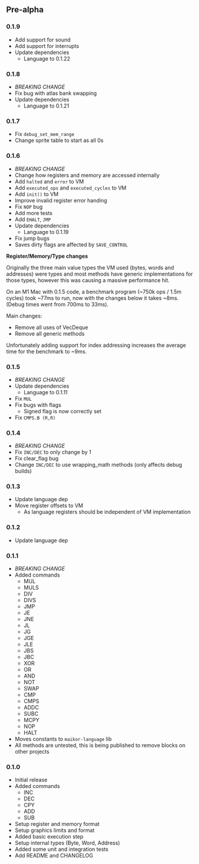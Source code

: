 ## Pre-alpha

### 0.1.9
- Add support for sound
- Add support for interrupts
- Update dependencies
  - Language to 0.1.22

### 0.1.8
- *BREAKING CHANGE*
- Fix bug with atlas bank swapping
- Update dependencies
  - Language to 0.1.21

### 0.1.7
- Fix `debug_set_mem_range`
- Change sprite table to start as all 0s

### 0.1.6

- *BREAKING CHANGE*
- Change how registers and memory are accessed internally
- Add `halted` and `error` to VM
- Add `executed_ops` and `executed_cycles` to VM
- Add `init()` to VM
- Improve invalid register error handing
- Fix `NOP` bug
- Add more tests
- Add `EHALT`, `JMP`
- Update dependencies
  - Language to 0.1.19
- Fix jump bugs  
- Saves dirty flags are affected by `SAVE_CONTROL`

**Register/Memory/Type changes**

Originally the three main value types the VM used (bytes, words and addresses) were types and most methods have generic implementations for those types, however this was causing a massive performance hit.

On an M1 Mac with 0.1.5 code, a benchmark program (~750k ops / 1.5m cycles) took ~77ms to run, now with the changes below it takes ~8ms. (Debug times went from 700ms to 33ms).

Main changes:
 - Remove all uses of VecDeque
 - Remove all generic methods

Unfortunately adding support for index addressing increases the average time for the benchmark to ~9ms.

### 0.1.5

- *BREAKING CHANGE*
- Update dependencies
  - Language to 0.1.11
- Fix `MUL`
- Fix bugs with flags
  - Signed flag is now correctly set
- Fix `CMPS.B (R,R)`

### 0.1.4

- *BREAKING CHANGE*
- Fix `INC/DEC` to only change by 1 
- Fix clear_flag bug
- Change `INC/DEC` to use wrapping_math methods (only affects debug builds)

### 0.1.3

- Update language dep
- Move register offsets to VM
  - As language registers should be independent of VM implementation 

### 0.1.2

- Update language dep

### 0.1.1

- *BREAKING CHANGE*
- Added commands
  - MUL
  - MULS
  - DIV
  - DIVS
  - JMP
  - JE
  - JNE
  - JL
  - JG
  - JGE
  - JLE
  - JBS
  - JBC
  - XOR
  - OR
  - AND
  - NOT
  - SWAP
  - CMP
  - CMPS
  - ADDC
  - SUBC
  - MCPY
  - NOP
  - HALT
- Moves constants to `maikor-language` lib
- All methods are untested, this is being published to remove blocks on other projects

### 0.1.0

- Initial release
- Added commands
  - INC
  - DEC
  - CPY
  - ADD
  - SUB
- Setup register and memory format
- Setup graphics limits and format
- Added basic execution step
- Setup internal types (Byte, Word, Address)
- Added some unit and integration tests
- Add README and CHANGELOG